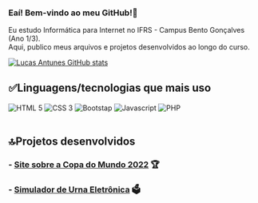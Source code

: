 ### Eaí! Bem-vindo ao meu GitHub!🤘
Eu estudo Informática para Internet no IFRS - Campus Bento Gonçalves (Ano 1/3).
<br>Aqui, publico meus arquivos e projetos desenvolvidos ao longo do curso.

[![Lucas Antunes GitHub stats](https://github-readme-stats.vercel.app/api?username=LucasAntunes06&show_icons=true&theme=nightowl)](https://github.com/LucasAntunes06/github-readme-stats)
<h2> ✅Linguagens/tecnologias que mais uso </h2>
<div style="display: inline_block;">
  <img align="center" alt="HTML 5" src="https://img.shields.io/badge/HTML5-E34F26?style=for-the-badge&logo=html5&logoColor=white">
  <img align="center" alt="CSS 3" src="https://img.shields.io/badge/CSS3-1572B6?style=for-the-badge&logo=css3&logoColor=white">
  <img align="center" alt="Bootstap" src="https://img.shields.io/badge/Bootstrap-563D7C?style=for-the-badge&logo=bootstrap&logoColor=white">
  <img align="center" alt="Javascript" src="https://camo.githubusercontent.com/9d07c04bdd98c662d5df9d4e1cc1de8446ffeaebca330feb161f1fb8e1188204/68747470733a2f2f696d672e736869656c64732e696f2f62616467652f4a6176615363726970742d4637444631453f7374796c653d666f722d7468652d6261646765266c6f676f3d6a617661736372697074266c6f676f436f6c6f723d626c61636b">
  <img align="center" alt="PHP" src="https://img.shields.io/badge/PHP-777BB4?style=for-the-badge&logo=php&logoColor=white">
</div>
  
<br>
<h2> 🔝Projetos desenvolvidos</h2>

### - [Site sobre a Copa do Mundo 2022](https://github.com/LucasAntunes06/copa-do-mundo-2022) 🏆<br/>
### - [Simulador de Urna Eletrônica](https://github.com/LucasAntunes06/Urna-Eletronica) 🗳️<br/>
